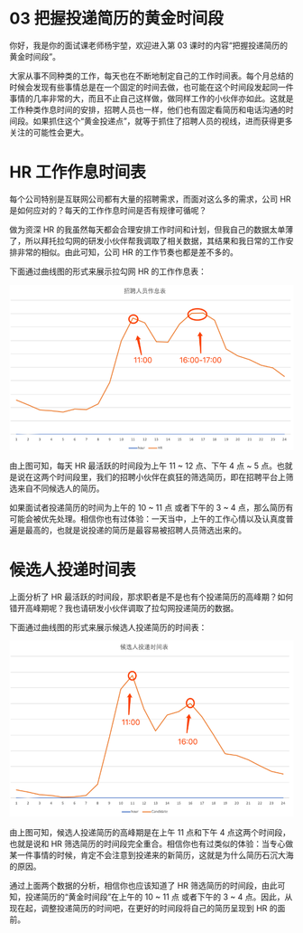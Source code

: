 03 把握投递简历的黄金时间段
===============

你好，我是你的面试课老师杨宇堃，欢迎进入第 03 课时的内容“把握投递简历的黄金时间段”。

大家从事不同种类的工作，每天也在不断地制定自己的工作时间表。每个月总结的时候会发现有些事情总是在一个固定的时间去做，也可能在这个时间段发起同一件事情的几率非常的大，而且不止自己这样做，做同样工作的小伙伴亦如此。这就是工作种类作息时间的安排，招聘人员也一样，他们也有固定看简历和电话沟通的时间段。如果抓住这个“黄金投递点”，就等于抓住了招聘人员的视线，进而获得更多关注的可能性会更大。

HR 工作作息时间表
==========

每个公司特别是互联网公司都有大量的招聘需求，而面对这么多的需求，公司 HR 是如何应对的？每天的工作作息时间是否有规律可循呢？

做为资深 HR 的我虽然每天都会合理安排工作时间和计划，但我自己的数据太单薄了，所以拜托拉勾网的研发小伙伴帮我调取了相关数据，其结果和我日常的工作安排非常的相似。由此可知，公司 HR 的工作节奏也都是差不多的。

下面通过曲线图的形式来展示拉勾网 HR 的工作作息表：

![img](assets/CgoB5l3kdJGAJrjVAACH0Q4UIaE378.png)

由上图可知，每天 HR 最活跃的时间段为上午 11 ~ 12 点、下午 4 点 ~ 5 点。也就是说在这两个时间段里，我们的招聘小伙伴在疯狂的筛选简历，即在招聘平台上筛选来自不同候选人的简历。

如果面试者投递简历的时间为上午的 10 ~ 11 点 或者下午的 3 ~ 4 点，那么简历有可能会被优先处理。相信你也有过体验：一天当中，上午的工作心情以及认真度普遍是最高的，也就是说投递的简历是最容易被招聘人员筛选出来的。

候选人投递时间表
========

上面分析了 HR 最活跃的时间段，那求职者是不是也有个投递简历的高峰期？如何错开高峰期呢？我也请研发小伙伴调取了拉勾网投递简历的数据。

下面通过曲线图的形式来展示候选人投递简历的时间表：

![img](assets/CgotOV3kdJGAYw3aAACPGfXXZmA147.png)

由上图可知，候选人投递简历的高峰期是在上午 11 点和下午 4 点这两个时间段，也就是说和 HR 筛选简历的时间段完全重合。相信你也有过类似的体验：当专心做某一件事情的时候，肯定不会注意到投递来的新简历，这就是为什么简历石沉大海的原因。

通过上面两个数据的分析，相信你也应该知道了 HR 筛选简历的时间段，由此可知，投递简历的“黄金时间段”在上午的 10 ~ 11 点 或者下午的 3 ~ 4 点。因此，从现在起，调整投递简历的时间吧，在更好的时间段将自己的简历呈现到 HR 的面前。
